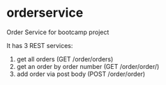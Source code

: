 # orderservice
Order Service for bootcamp project

It has 3 REST services:
1. get all orders (GET /order/orders)
2. get an order by order number (GET /order/order/<order number>)
3. add order via post body (POST /order/order)
